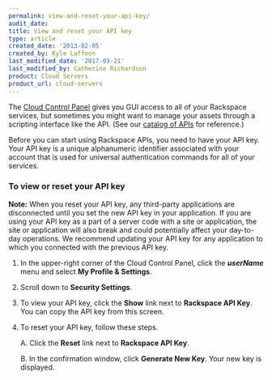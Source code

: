 ```yaml
---
permalink: view-and-reset-your-api-key/
audit_date:
title: View and reset your API key
type: article
created_date: '2013-02-05'
created_by: Kyle Laffoon
last_modified_date: '2017-03-21'
last_modified_by: Catherine Richardson
product: Cloud Servers
product_url: cloud-servers
---
```


The [Cloud Control Panel](http://mycloud.rackspace.com/) gives you GUI access to all of your Rackspace services, but sometimes you might want to manage your assets through a scripting interface like the API. (See our [catalog of APIs](https://developer.rackspace.com/docs/) for reference.)

Before you can start using Rackspace APIs, you need to have your API key. Your API key is a unique alphanumeric identifier associated with your account that is used for universal authentication commands for all of your services.

### To view or reset your API key

**Note:** When you reset your API key, any third-party applications are disconnected until you set the new API key in your application. If you are using your API key as a part of a server code with a site or application, the site or application will also break and could potentially affect your day-to-day operations. We recommend updating your API key for any application to which you connected with the previous API key.

1.	In the upper-right corner of the Cloud Control Panel, click the ***userName*** menu and select **My Profile & Settings**.

2.  Scroll down to **Security Settings**.

3.	To view your API key, click the **Show** link next to **Rackspace API Key**. You can copy the API key from this screen.

4.	To reset your API key, follow these steps.

    A. Click the **Reset** link next to **Rackspace API Key**.    

    B. In the confirmation window, click **Generate New Key**. Your new key is displayed.
